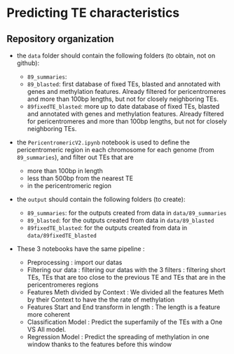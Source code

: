 # Predicting TE characteristics

## Repository organization

* the `data` folder should contain the following folders (to obtain, not on github):
  * `89_summaries`: 
  * `89_blasted`: first database of fixed TEs, blasted and annotated with genes and methylation features.
Already filtered for pericentromeres and more than 100bp lengths, but not for closely neighboring TEs.
  * `89fixedTE_blasted`: more up to date database of fixed TEs, blasted and annotated with genes and methylation features.
Already filtered for pericentromeres and more than 100bp lengths, but not for closely neighboring TEs.

* the `PericentromericV2.ipynb` notebook is used to define the pericentromeric region in each chromosome for each genome (from `89_summaries`), and filter out TEs that are
  * more than 100bp in length
  * less than 500bp from the nearest TE
  * in the pericentromeric region

* the `output` should contain the following folders (to create):
  * `89_summaries`: for the outputs created from data in `data/89_summaries`
  * `89_blasted`: for the outputs created from data in `data/89_blasted`
  * `89fixedTE_blasted`: for the outputs created from data in `data/89fixedTE_blasted`

* These 3 notebooks have the same pipeline :
  * Preprocessing : import our datas
  * Filtering our data : filtering our datas with the 3 filters : filtering short TEs, TEs that are too close to the previous TE and TEs that are in the pericentromeres regions
  * Features Meth divided by Context : We divided all the features Meth by their Context to have the the rate of methylation
  * Features Start and End transform in length : The length is a feature more coherent
  * Classification Model : Predict the superfamily of the TEs with a One VS All model.
  * Regression Model : Predict the spreading of methylation in one window thanks to the features before this window

    
    
  
